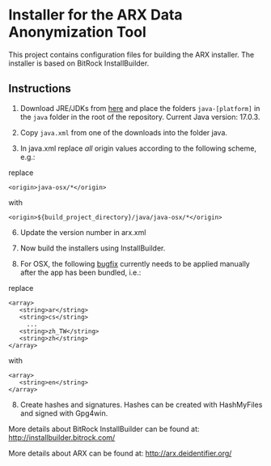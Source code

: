 Installer for the ARX Data Anonymization Tool
====

This project contains configuration files for building the ARX installer. The installer is based on BitRock InstallBuilder.

Instructions
----

1. Download JRE/JDKs from [here](https://installbuilder.com/java/) and place the folders ```java-[platform]``` in the ```java``` folder
in the root of the repository. Current Java version: 17.0.3.

2. Copy ```java.xml``` from one of the downloads into the folder java.

3. In java.xml replace _all_ origin values according to the following scheme, e.g.:

replace

```<origin>java-osx/*</origin>```

with

```<origin>${build_project_directory}/java/java-osx/*</origin>```

6. Update the version number in arx.xml

7. Now build the installers using InstallBuilder.

8. For OSX, the following [bugfix](https://git.eclipse.org/r/#/c/105553/1/features/org.eclipse.equinox.executable.feature/bin/cocoa/macosx/x86_64/Eclipse.app/Contents/Info.plist) currently needs to be applied manually after the app has been bundled, i.e.:

replace

```
<array>
   <string>ar</string>
   <string>cs</string>
     ...
   <string>zh_TW</string>
   <string>zh</string>
</array>
```

with

```
<array>
   <string>en</string>
</array>
```

8. Create hashes and signatures. Hashes can be created with HashMyFiles and signed with Gpg4win.

More details about BitRock InstallBuilder can be found at: http://installbuilder.bitrock.com/   

More details about ARX can be found at: http://arx.deidentifier.org/   
